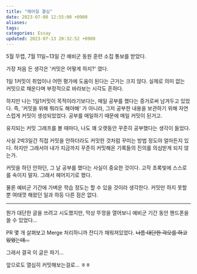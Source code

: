 ```yaml
---
title: "헤어질 결심"
date: 2023-07-08 12:55:00 +0900
aliases: 
tags: 
categories: Essay
updated: 2023-07-13 20:32:52 +0900
---
```


5월 무렵, 7월 11일~13일 간 예비군 동원 훈련 소집 통보를 받았다.

가장 처음 든 생각은 '커밋은 어떻게 하지?' 였다.

1일 1커밋이 취업이나 어떤 평가에 도움이 된다는 근거는 크지 않다. 실제로 의미 없는 커밋으로 채운다며 부정적으로 바라보는 시각도 흔하다.

하지만 나는 1일1커밋이 목적이라기보다는, 매일 공부를 했다는 증거로써 남겨두고 있었다. 즉, '커밋을 위해 뭐라도 해야해' 가 아니라, 그저 공부한 내용을 보관하기 위해 자연스럽게 커밋이 생성되었었다. 공부를 매일하기 때문에 매일 커밋이 된거고.

유지되는 커밋 그래프를 볼 때마다, 나도 꽤 오랫동안 꾸준히 공부했다는 생각이 들었다.

사실 2박3일간 직접 커밋을 안하더라도 커밋한 것처럼 꾸미는 방법 정도야 얼마든지 있다. 하지만 그래서야 내가 지금까지 꾸준히 커밋해온 기록들의 진의를 의심받게 되지 않는가. 

커밋을 하던 안하던, 그 날 공부를 했다는 사실이 중요한 것이다. 고작 초록빛에 스스로를 속이지 말자. 그래서 헤어지기로 했다.

물론 예비군 기간에 가벼운 학습 정도는 할 수 있을 것이라 생각한다. 커밋만 하지 못할 뿐 여태껏 해왔던 일과 하등 다른 점은 없다.

---

뭔가 대단한 글을 쓰려고 시도했지만, 막상 뚜껑을 열어보니 예비군 기간 동안 핸드폰을 쓸 수 있었다...

PR 몇 개 살펴보고 Merge 처리하니까 잔디가 채워져있었다. ~~나름 대단한 각오를 하고 있었는데...~~

그래서 결국 이 글은 파기...

앞으로도 열심히 커밋해보는걸로... ㅎㅎ
